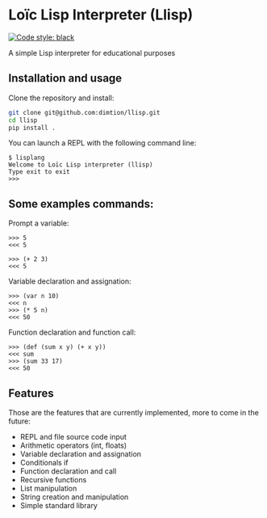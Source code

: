 Loïc Lisp Interpreter (Llisp)
=============================

[![Code style: black](https://img.shields.io/badge/code%20style-black-000000.svg)](https://github.com/ambv/black)
        
A simple Lisp interpreter for educational purposes

## Installation and usage

Clone the repository and install:
```bash
git clone git@github.com:dimtion/llisp.git
cd llisp
pip install .
```

You can launch a REPL with the following command line:
```
$ lisplang
Welcome to Loïc Lisp interpreter (llisp)
Type exit to exit
>>>
```

## Some examples commands:

Prompt a variable:
```
>>> 5
<<< 5

>>> (+ 2 3)
<<< 5
```

Variable declaration and assignation:
```
>>> (var n 10)
<<< n
>>> (* 5 n)
<<< 50
```

Function declaration and function call:
```
>>> (def (sum x y) (+ x y))
<<< sum
>>> (sum 33 17)
<<< 50
```

## Features

Those are the features that are currently implemented, more to come in the
future:

* REPL and file source code input
* Arithmetic operators (int, floats)
* Variable declaration and assignation
* Conditionals if
* Function declaration and call
* Recursive functions
* List manipulation
* String creation and  manipulation
* Simple standard library
